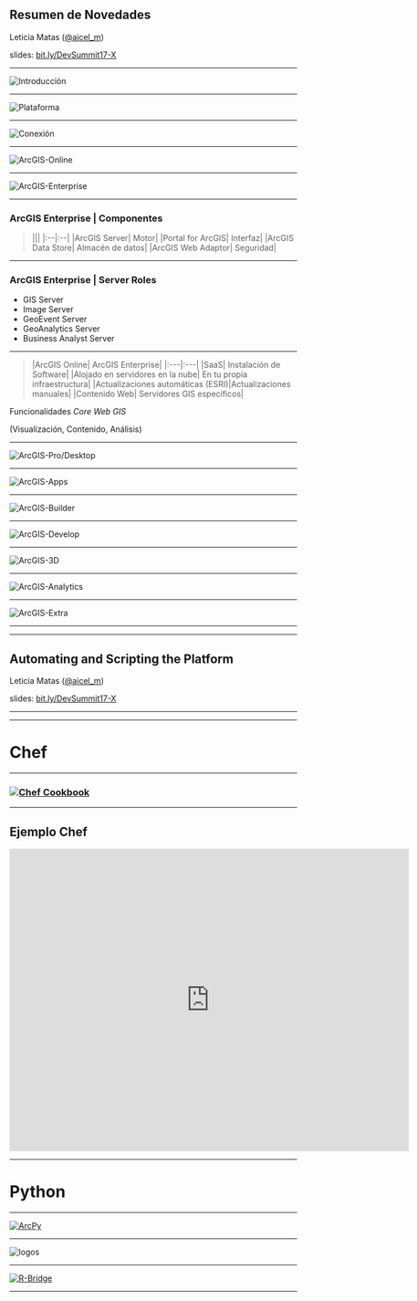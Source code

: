  <!-- .slide: class="title" -->

## Resumen de Novedades
 Leticia Matas ([@aicel_m](//twitter.com/aicel_m))


 slides: [bit.ly/DevSummit17-X](#)

---

<!-- .slide: class="section" -->

![Introducción](imgs/intro1.png)

---

<!-- .slide: class="section" -->

![Plataforma](imgs/platform.png)

---

<!-- .slide: class="section" -->

![Conexión](imgs/intro7.png)

---

<!-- .slide: class="section" -->

![ArcGIS-Online](imgs/agol.png)

---

<!-- .slide: class="section" -->

![ArcGIS-Enterprise](imgs/enterprise1.png)

---

<!-- .slide: class="section" -->

### ArcGIS Enterprise | Componentes

>|||
|:--|:--|
|ArcGIS Server| Motor|
|Portal for ArcGIS| Interfaz|
|ArcGIS Data Store| Almacén de datos|
|ArcGIS Web Adaptor| Seguridad|

---

<!-- .slide: class="section" -->

### ArcGIS Enterprise | Server Roles

- GIS Server
- Image Server
- GeoEvent Server
- GeoAnalytics Server
- Business Analyst Server


---

<!-- .slide: class="section" -->

>|ArcGIS Online| ArcGIS Enterprise|
|:---|:---|
|SaaS| Instalación de Software|
|Alojado en servidores en la nube| En tu propia infraestructura|
|Actualizaciones automáticas (ESRI)|Actualizaciones manuales|
|Contenido Web| Servidores GIS específicos|


Funcionalidades _Core Web GIS_

(Visualización, Contenido, Análisis)

---

<!-- .slide: class="section" -->

![ArcGIS-Pro/Desktop](imgs/pro.png)

---

<!-- .slide: class="section" -->

![ArcGIS-Apps](imgs/apps.png)

---

<!-- .slide: class="section" -->

![ArcGIS-Builder](imgs/builder.png)

---

<!-- .slide: class="section" -->

![ArcGIS-Develop](imgs/develop.png)

---

<!-- .slide: class="section" -->

![ArcGIS-3D](imgs/td.png)

---

<!-- .slide: class="section" -->

![ArcGIS-Analytics](imgs/analytics.png)

---

<!-- .slide: class="section" -->

![ArcGIS-Extra](imgs/extra.png)

---

<!-- .slide: class="end" -->

---

<!-- .slide: class="title" -->

## Automating and Scripting the Platform
 Leticia Matas ([@aicel_m](//twitter.com/aicel_m))


 slides: [bit.ly/DevSummit17-X](#)

---

<!-- .slide: class="part" -->

---

<!-- .slide: class="section centered" -->

# Chef

---

<!-- .slide: class="section" -->

### [![Chef Cookbook](imgs/chef.PNG)](https://github.com/Esri/arcgis-cookbook)

---

<!-- .slide: class="section" -->

## Ejemplo Chef

<iframe width="700" height="530" src="https://www.youtube.com/embed/hQzNeJBtWHQ?t=3m23s" frameborder="0" allowfullscreen></iframe>

---

<!-- .slide: class="section centered" -->

# Python

---

<!-- .slide: class="section centered" -->

[![ArcPy](imgs/arcpy.PNG)](http://desktop.arcgis.com/es/arcmap/10.3/analyze/arcpy/what-is-arcpy-.htm)

---

<!-- .slide: class="section" -->

![logos](imgs/logos2.png)

---

<!-- .slide: class="section" -->

[![R-Bridge](imgs/rbridge.PNG)](https://github.com/R-ArcGIS/r-bridge-install)

---


<!-- .slide: class="end" -->
